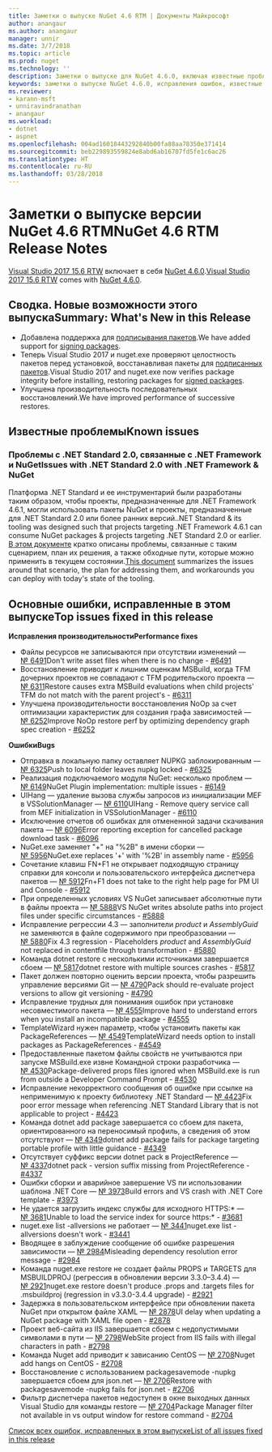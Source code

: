 ```yaml
---
title: Заметки о выпуске NuGet 4.6 RTM | Документы Майкрософт
author: anangaur
ms.author: anangaur
manager: unnir
ms.date: 3/7/2018
ms.topic: article
ms.prod: nuget
ms.technology: ''
description: Заметки о выпуске для NuGet 4.6.0, включая известные проблемы, исправления ошибок, добавленные функции и запросы на изменение структуры.
keywords: заметки о выпуске NuGet 4.6.0, исправления ошибок, известные проблемы, добавленные функции, запросы на изменение структуры
ms.reviewer:
- karann-msft
- unniravindranathan
- anangaur
ms.workload:
- dotnet
- aspnet
ms.openlocfilehash: 004ad16018443292840b00fa88aa78350e371414
ms.sourcegitcommit: beb229893559824e8abd6ab16707fd5fe1c6ac26
ms.translationtype: HT
ms.contentlocale: ru-RU
ms.lasthandoff: 03/28/2018
---
```

# <a name="nuget-46-rtm-release-notes"></a><span data-ttu-id="b8790-104">Заметки о выпуске версии NuGet 4.6 RTM</span><span class="sxs-lookup"><span data-stu-id="b8790-104">NuGet 4.6 RTM Release Notes</span></span>

<span data-ttu-id="b8790-105">[Visual Studio 2017 15.6 RTW](https://www.visualstudio.com/news/releasenotes/vs2017-relnotes) включает в себя [NuGet 4.6.0](https://dist.nuget.org/win-x86-commandline/v4.6.0/nuget.exe).</span><span class="sxs-lookup"><span data-stu-id="b8790-105">[Visual Studio 2017 15.6 RTW](https://www.visualstudio.com/news/releasenotes/vs2017-relnotes) comes with [NuGet 4.6.0](https://dist.nuget.org/win-x86-commandline/v4.6.0/nuget.exe).</span></span>

## <a name="summary-whats-new-in-this-release"></a><span data-ttu-id="b8790-106">Сводка. Новые возможности этого выпуска</span><span class="sxs-lookup"><span data-stu-id="b8790-106">Summary: What's New in this Release</span></span>
* <span data-ttu-id="b8790-107">Добавлена поддержка для [подписывания пакетов](https://docs.microsoft.com/en-us/nuget/create-packages/sign-a-package).</span><span class="sxs-lookup"><span data-stu-id="b8790-107">We have added support for [signing packages](https://docs.microsoft.com/en-us/nuget/create-packages/sign-a-package).</span></span>  
* <span data-ttu-id="b8790-108">Теперь Visual Studio 2017 и nuget.exe проверяют целостность пакетов перед установкой, восстанавливая пакеты для [подписанных пакетов](https://docs.microsoft.com/en-us/nuget/reference/signed-packages-reference).</span><span class="sxs-lookup"><span data-stu-id="b8790-108">Visual Studio 2017 and nuget.exe now verifies package integrity before installing, restoring packages for [signed packages](https://docs.microsoft.com/en-us/nuget/reference/signed-packages-reference).</span></span>
* <span data-ttu-id="b8790-109">Улучшена производительность последовательных восстановлений.</span><span class="sxs-lookup"><span data-stu-id="b8790-109">We have improved performance of successive restores.</span></span>

## <a name="known-issues"></a><span data-ttu-id="b8790-110">Известные проблемы</span><span class="sxs-lookup"><span data-stu-id="b8790-110">Known issues</span></span>
### <a name="issues-with-net-standard-20-with-net-framework--nuget"></a><span data-ttu-id="b8790-111">Проблемы с .NET Standard 2.0, связанные с .NET Framework и NuGet</span><span class="sxs-lookup"><span data-stu-id="b8790-111">Issues with .NET Standard 2.0 with .NET Framework & NuGet</span></span> 

<span data-ttu-id="b8790-112">Платформа .NET Standard и ее инструментарий были разработаны таким образом, чтобы проекты, предназначенные для .NET Framework 4.6.1, могли использовать пакеты NuGet и проекты, предназначенные для .NET Standard 2.0 или более ранних версий.</span><span class="sxs-lookup"><span data-stu-id="b8790-112">.NET Standard & its tooling was designed such that projects targeting .NET Framework 4.6.1 can consume NuGet packages & projects targeting .NET Standard 2.0 or earlier.</span></span> <span data-ttu-id="b8790-113">[В этом документе](https://github.com/dotnet/standard/issues/481) кратко описаны проблемы, связанные с таким сценарием, план их решения, а также обходные пути, которые можно применить в текущем состоянии.</span><span class="sxs-lookup"><span data-stu-id="b8790-113">[This document](https://github.com/dotnet/standard/issues/481) summarizes the issues around that scenario, the plan for addressing them, and workarounds you can deploy with today's state of the tooling.</span></span>

## <a name="top-issues-fixed-in-this-release"></a><span data-ttu-id="b8790-114">Основные ошибки, исправленные в этом выпуске</span><span class="sxs-lookup"><span data-stu-id="b8790-114">Top issues fixed in this release</span></span>

<span data-ttu-id="b8790-115">**Исправления производительности**</span><span class="sxs-lookup"><span data-stu-id="b8790-115">**Performance fixes**</span></span>
* <span data-ttu-id="b8790-116">Файлы ресурсов не записываются при отсутствии изменений — [№ 6491](https://github.com/NuGet/Home/issues/6491)</span><span class="sxs-lookup"><span data-stu-id="b8790-116">Don't write asset files when there is no change - [#6491](https://github.com/NuGet/Home/issues/6491)</span></span>
* <span data-ttu-id="b8790-117">Восстановление приводит к лишним оценкам MSBuild, когда TFM дочерних проектов не совпадают с TFM родительского проекта — [№ 6311](https://github.com/NuGet/Home/issues/6311)</span><span class="sxs-lookup"><span data-stu-id="b8790-117">Restore causes extra MSBuild evaluations when child projects' TFM do not match with the parent project's - [#6311](https://github.com/NuGet/Home/issues/6311)</span></span>
* <span data-ttu-id="b8790-118">Улучшена производительности восстановления NoOp за счет оптимизации характеристик для создания графа зависимостей — [№ 6252](https://github.com/NuGet/Home/issues/6252)</span><span class="sxs-lookup"><span data-stu-id="b8790-118">Improve NoOp restore perf by optimizing dependency graph spec creation - [#6252](https://github.com/NuGet/Home/issues/6252)</span></span>

<span data-ttu-id="b8790-119">**Ошибки**</span><span class="sxs-lookup"><span data-stu-id="b8790-119">**Bugs**</span></span>
* <span data-ttu-id="b8790-120">Отправка в локальную папку оставляет NUPKG заблокированным — [№ 6325](https://github.com/NuGet/Home/issues/6325)</span><span class="sxs-lookup"><span data-stu-id="b8790-120">Push to local folder leaves nupkg locked - [#6325](https://github.com/NuGet/Home/issues/6325)</span></span>
* <span data-ttu-id="b8790-121">Реализация подключаемого модуля NuGet: несколько проблем — [№ 6149](https://github.com/NuGet/Home/issues/6149)</span><span class="sxs-lookup"><span data-stu-id="b8790-121">NuGet Plugin implementation:  multiple issues - [#6149](https://github.com/NuGet/Home/issues/6149)</span></span>
* <span data-ttu-id="b8790-122">UIHang — удаление вызова службы запросов из инициализации MEF в VSSolutionManager — [№ 6110](https://github.com/NuGet/Home/issues/6110)</span><span class="sxs-lookup"><span data-stu-id="b8790-122">UIHang - Remove query service call from MEF initialization in VSSolutionManager - [#6110](https://github.com/NuGet/Home/issues/6110)</span></span>
* <span data-ttu-id="b8790-123">Исключение отчетов об ошибках для отмененной задачи скачивания пакета — [№ 6096](https://github.com/NuGet/Home/issues/6096)</span><span class="sxs-lookup"><span data-stu-id="b8790-123">Error reporting exception for cancelled package download task - [#6096](https://github.com/NuGet/Home/issues/6096)</span></span>
* <span data-ttu-id="b8790-124">NuGet.exe заменяет "+" на "%2B" в имени сборки — [№ 5956](https://github.com/NuGet/Home/issues/5956)</span><span class="sxs-lookup"><span data-stu-id="b8790-124">NuGet.exe replaces '+' with '%2B' in assembly name - [#5956](https://github.com/NuGet/Home/issues/5956)</span></span>
* <span data-ttu-id="b8790-125">Сочетание клавиш FN+F1 не открывает подходящую страницу справки для консоли и пользовательского интерфейса диспетчера пакетов — [№ 5912](https://github.com/NuGet/Home/issues/5912)</span><span class="sxs-lookup"><span data-stu-id="b8790-125">Fn+F1 does not take to the right help page for PM UI and Console - [#5912](https://github.com/NuGet/Home/issues/5912)</span></span>
* <span data-ttu-id="b8790-126">При определенных условиях VS NuGet записывает абсолютные пути в файлы проекта — [№ 5888](https://github.com/NuGet/Home/issues/5888)</span><span class="sxs-lookup"><span data-stu-id="b8790-126">VS NuGet writes absolute paths into project files under specific circumstances - [#5888](https://github.com/NuGet/Home/issues/5888)</span></span>
* <span data-ttu-id="b8790-127">Исправление регрессии 4.3 — заполнители $product$ и $AssemblyGuid$ не заменяются в файле содержимого при преобразовании — [№ 5880](https://github.com/NuGet/Home/issues/5880)</span><span class="sxs-lookup"><span data-stu-id="b8790-127">Fix 4.3 regression - Placeholders $product$ and $AssemblyGuid$ not replaced in contentfile through transformation - [#5880](https://github.com/NuGet/Home/issues/5880)</span></span>
* <span data-ttu-id="b8790-128">Команда dotnet restore с несколькими источниками завершается сбоем — [№ 5817](https://github.com/NuGet/Home/issues/5817)</span><span class="sxs-lookup"><span data-stu-id="b8790-128">dotnet restore with multiple sources crashes - [#5817](https://github.com/NuGet/Home/issues/5817)</span></span>
* <span data-ttu-id="b8790-129">Пакет должен повторно оценить версии проекта, чтобы разрешить управление версиями Git — [№ 4790](https://github.com/NuGet/Home/issues/4790)</span><span class="sxs-lookup"><span data-stu-id="b8790-129">Pack should re-evaluate project versions to allow git versioning - [#4790](https://github.com/NuGet/Home/issues/4790)</span></span>
* <span data-ttu-id="b8790-130">Исправление трудных для понимания ошибок при установке несовместимого пакета — [№ 4555](https://github.com/NuGet/Home/issues/4555)</span><span class="sxs-lookup"><span data-stu-id="b8790-130">Improve hard to understand errors when you install an incompatible package - [#4555](https://github.com/NuGet/Home/issues/4555)</span></span>
* <span data-ttu-id="b8790-131">TemplateWizard нужен параметр, чтобы установить пакеты как PackageReferences — [№ 4549](https://github.com/NuGet/Home/issues/4549)</span><span class="sxs-lookup"><span data-stu-id="b8790-131">TemplateWizard needs option to install packages as PackageReferences - [#4549](https://github.com/NuGet/Home/issues/4549)</span></span>
* <span data-ttu-id="b8790-132">Предоставленные пакетом файлы свойств не учитываются при запуске MSBuild.exe извне Командной строки разработчика — [№ 4530](https://github.com/NuGet/Home/issues/4530)</span><span class="sxs-lookup"><span data-stu-id="b8790-132">Package-delivered props files ignored when MSBuild.exe is run from outside a Developer Command Prompt - [#4530](https://github.com/NuGet/Home/issues/4530)</span></span>
* <span data-ttu-id="b8790-133">Исправление некорректного сообщения об ошибке при ссылке на неприменимую к проекту библиотеку .NET Standard — [№ 4423](https://github.com/NuGet/Home/issues/4423)</span><span class="sxs-lookup"><span data-stu-id="b8790-133">Fix poor error message when referencing .NET Standard Library that is not applicable to project - [#4423](https://github.com/NuGet/Home/issues/4423)</span></span>
* <span data-ttu-id="b8790-134">Команда dotnet add package завершается со сбоем для пакета, ориентированного на переносимый профиль, а сведения об этом отсутствуют — [№ 4349](https://github.com/NuGet/Home/issues/4349)</span><span class="sxs-lookup"><span data-stu-id="b8790-134">dotnet add package fails for package targeting portable profile with little guidance - [#4349](https://github.com/NuGet/Home/issues/4349)</span></span>
* <span data-ttu-id="b8790-135">Отсутствует суффикс версии dotnet pack в ProjectReference — [№ 4337](https://github.com/NuGet/Home/issues/4337)</span><span class="sxs-lookup"><span data-stu-id="b8790-135">dotnet pack - version suffix missing from ProjectReference - [#4337](https://github.com/NuGet/Home/issues/4337)</span></span>
* <span data-ttu-id="b8790-136">Ошибки сборки и аварийное завершение VS пи использовании шаблона .NET Core — [№ 3973](https://github.com/NuGet/Home/issues/3973)</span><span class="sxs-lookup"><span data-stu-id="b8790-136">Build errors and VS crash with .NET Core template - [#3973](https://github.com/NuGet/Home/issues/3973)</span></span>
* <span data-ttu-id="b8790-137">Не удается загрузить индекс службы для исходного HTTPS:\* — [№ 3681](https://github.com/NuGet/Home/issues/3681)</span><span class="sxs-lookup"><span data-stu-id="b8790-137">Unable to load the service index for source https:\* - [#3681](https://github.com/NuGet/Home/issues/3681)</span></span>
* <span data-ttu-id="b8790-138">nuget.exe list -allversions не работает — [№ 3441](https://github.com/NuGet/Home/issues/3441)</span><span class="sxs-lookup"><span data-stu-id="b8790-138">nuget.exe list -allversions doesn't work - [#3441](https://github.com/NuGet/Home/issues/3441)</span></span>
* <span data-ttu-id="b8790-139">Вводящее в заблуждение сообщение об ошибке разрешения зависимости — [№ 2984](https://github.com/NuGet/Home/issues/2984)</span><span class="sxs-lookup"><span data-stu-id="b8790-139">Misleading dependency resolution error message - [#2984](https://github.com/NuGet/Home/issues/2984)</span></span>
* <span data-ttu-id="b8790-140">Команда nuget.exe restore не создает файлы PROPS и TARGETS для MSBUILDPROJ (регрессия в обновлении версии 3.3.0–3.4.4) — [№ 2921](https://github.com/NuGet/Home/issues/2921)</span><span class="sxs-lookup"><span data-stu-id="b8790-140">nuget.exe restore doesn't produce .props and .targets files for .msbuildproj (regression in v3.3.0-3.4.4 upgrade) - [#2921](https://github.com/NuGet/Home/issues/2921)</span></span>
* <span data-ttu-id="b8790-141">Задержка в пользовательском интерфейсе при обновлении пакета NuGet при открытом файле XAML — [№ 2878](https://github.com/NuGet/Home/issues/2878)</span><span class="sxs-lookup"><span data-stu-id="b8790-141">UI delay when updating a NuGet package with XAML file open - [#2878](https://github.com/NuGet/Home/issues/2878)</span></span>
* <span data-ttu-id="b8790-142">Проект веб-сайта из IIS завершается сбоем с недопустимыми символами в пути — [№ 2798](https://github.com/NuGet/Home/issues/2798)</span><span class="sxs-lookup"><span data-stu-id="b8790-142">WebSite project from IIS fails with illegal characters in path - [#2798](https://github.com/NuGet/Home/issues/2798)</span></span>
* <span data-ttu-id="b8790-143">Команда Nuget add приводит к зависанию CentOS — [№ 2708](https://github.com/NuGet/Home/issues/2708)</span><span class="sxs-lookup"><span data-stu-id="b8790-143">Nuget add hangs on CentOS - [#2708](https://github.com/NuGet/Home/issues/2708)</span></span>
* <span data-ttu-id="b8790-144">Восстановление с использованием packagesavemode -nupkg завершается сбоем для json.net — [№ 2706](https://github.com/NuGet/Home/issues/2706)</span><span class="sxs-lookup"><span data-stu-id="b8790-144">Restore with packagesavemode -nupkg fails for json.net - [#2706](https://github.com/NuGet/Home/issues/2706)</span></span>
* <span data-ttu-id="b8790-145">Фильтр диспетчера пакетов недоступен в окне выходных данных Visual Studio для команды restore — [№ 2704](https://github.com/NuGet/Home/issues/2704)</span><span class="sxs-lookup"><span data-stu-id="b8790-145">Package Manager filter not available in vs output window for restore command - [#2704](https://github.com/NuGet/Home/issues/2704)</span></span>


[<span data-ttu-id="b8790-146">Список всех ошибок, исправленных в этом выпуске</span><span class="sxs-lookup"><span data-stu-id="b8790-146">List of all issues fixed in this release</span></span>](https://github.com/NuGet/Home/issues?q=is%3Aissue+is%3Aclosed+milestone%3A%224.6")
